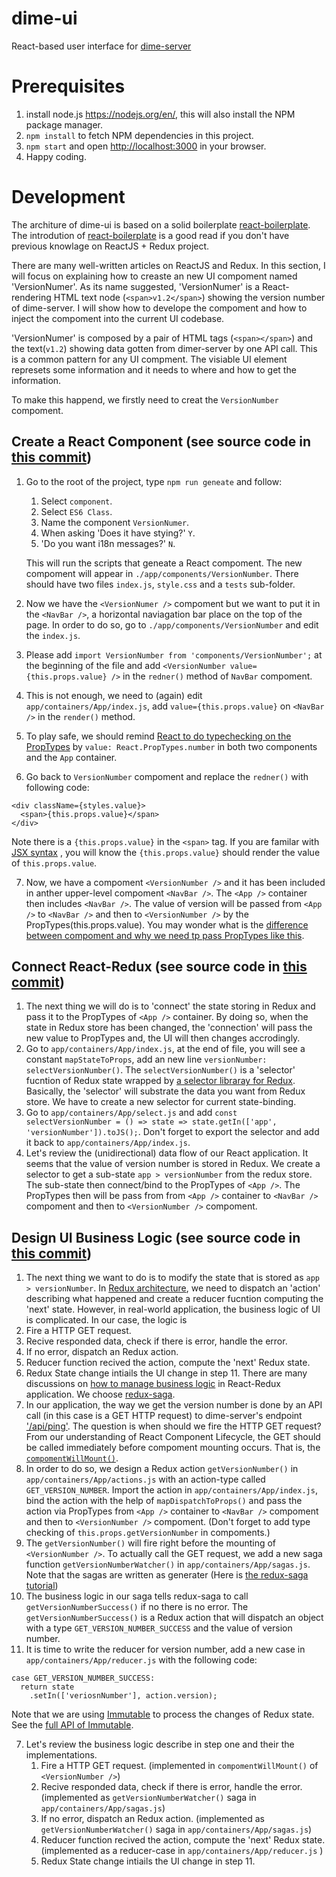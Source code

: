 # dime-ui

React-based user interface for [dime-server](https://github.com/HIIT/dime-server)

# Prerequisites
1. install node.js <https://nodejs.org/en/>, this will also install the NPM package manager.
2. ``npm install`` to fetch NPM dependencies in this project.
4. ``npm start`` and open <http://localhost:3000> in your browser.
5. Happy coding.

# Development

The architure of dime-ui is based on a solid boilerplate [react-boilerplate](https://github.com/mxstbr/react-boilerplate). The introdution of [react-boilerplate](https://github.com/mxstbr/react-boilerplate/tree/master/docs/general) is a good read if you don't have previous knowlage on ReactJS + Redux project.

There are many well-written articles on ReactJS and Redux. In this section, I will focus on explaining how to creaste an new UI compoment named 'VersionNumer'. As its name suggested, 'VersionNumer' is a React-rendering HTML text node (``<span>v1.2</span>``) showing the version number of dime-server. I will show how to develope the compoment and how to inject the compoment into the current UI codebase.

'VersionNumer' is composed by a pair of HTML tags (``<span></span>``) and the text(``v1.2``) showing data gotten from dimer-server by one API call. This is a common pattern for any UI compment. The visiable UI element represets some information and it needs to where and how to get the information.

To make this happend, we firstly need to creat the ``VersionNumber`` compoment.

## Create a React Component (see source code in [this commit](https://github.com/HIIT/dime-ui/commit/404aa7bc486e3bd031facf555816543ad371f090))
1. Go to the root of the project, type ``npm run geneate`` and follow:
	1. Select ``component``.
    2. Select ``ES6 Class``.
	3. Name the component ``VersionNumer``.
	4. When asking 'Does it have stying?' ``Y``.
	5. 'Do you want i18n messages?' ``N``.

	This will run the scripts that geneate a React compoment. The new compoment will appear in ``./app/components/VersionNumber``. There should have two files ``index.js``, ``style.css`` and a ``tests`` sub-folder.
2. Now we have the ``<VersionNumer />`` compoment but we want to put it in the ``<NavBar />``, a horizontal naviagation bar place on the top of the page. In order to do so, go to ``./app/components/VersionNumber`` and edit the ``index.js``.
3. Please add ``import VersionNumber from 'components/VersionNumber';`` at the beginning of the file and add ``<VersionNumber value={this.props.value} />`` in the ``redner()`` method of ``NavBar`` compoment.
4. This is not enough, we need to (again) edit ``app/containers/App/index.js``, add ``value={this.props.value}`` on ``<NavBar />`` in the ``render()`` method.
5. To play safe, we should remind [React to do typechecking on the PropTypes](https://facebook.github.io/react/docs/typechecking-with-proptypes.html) by ``value: React.PropTypes.number`` in both two components and the ``App`` container.
6. Go back to ``VersionNumber`` compoment and replace the ``redner()`` with following code:
```
<div className={styles.value}>
  <span>{this.props.value}</span>
</div>
```
Note there is a ``{this.props.value}`` in the ``<span>`` tag. If you are familar with [JSX syntax](https://facebook.github.io/react/docs/jsx-in-depth.html) , you will know the ``{this.props.value}`` should render the value of ``this.props.value``.

7. Now, we have a compoment ``<VersionNumber />`` and it has been included in anther upper-level compoment ``<NavBar />``. The ``<App />`` container then includes ``<NavBar />``. The  value of version will be passed from ``<App />`` to ``<NavBar />`` and then to ``<VersionNumber />`` by the PropTypes(this.props.value). You may wonder what is the [difference between compoment and why we need tp pass PropTypes like this](https://medium.com/@dan_abramov/smart-and-dumb-components-7ca2f9a7c7d0#.muim22gny).

## Connect React-Redux (see source code in [this commit](https://github.com/HIIT/dime-ui/commit/404aa7bc486e3bd031facf555816543ad371f090))
1. The next thing we will do is to 'connect' the state storing in Redux and pass it to the PropTypes of ``<App />`` container. By doing so, when the state in Redux store has been changed, the 'connection' will pass the new value to PropTypes and, the UI will then changes accrodingly.
2. Go to ``app/containers/App/index.js``, at the end of file, you will see a constant ``mapStateToProps``, add an new line ``versionNumber: selectVersionNumber()``. The ``selectVersionNumber()`` is a 'selector' fucntion of Redux state wrapped by [a selector libraray for Redux](https://github.com/reactjs/reselect). Basically, the 'selector' will substrate the data you want from Redux store. We have to create a new selector for current state-binding.
3. Go to ``app/containers/App/select.js`` and add ``const selectVersionNumber = () => state => state.getIn(['app', 'versionNumber']).toJS();``. Don't forget to export the selector and add it back to ``app/containers/App/index.js``.
4. Let's review the (unidirectional) data flow of our React application. It seems that the value of version number is stored in Redux. We create a selector to get a sub-state ``app > versionNumber`` from the redux store. The sub-state then connect/bind to the PropTypes of ``<App />``. The PropTypes then will be pass from from ``<App />`` container to ``<NavBar />`` compoment and then to ``<VersionNumber />`` compoment.

## Design UI Business Logic (see source code in [this commit](https://github.com/HIIT/dime-ui/commit/acb7a0b7cec94c75a7145a66354fdef1b202fa95))
1. The next thing we want to do is to modify the state that is stored as ``app > versionNumber``. In [Redux architecture](http://redux.js.org/docs/basics/DataFlow.html), we need to dispatch an 'action' describing what happened and create a reducer fucntion computing the 'next' state. However, in real-world application, the business logic of UI is complicated. In our case, the logic is
  1. Fire a HTTP GET request.
  2. Recive responded data, check if there is error, handle the error.
  3. If no error, dispatch an Redux action.
  4. Reducer function recived the action, compute the 'next' Redux state.
  5. Redux State change intiails the UI change in step 11.
There are many discussions on [how to manage business logic](http://survivejs.com/blog/redux-saga-interview/) in React-Redux application. We choose [redux-saga](https://github.com/redux-saga/redux-saga).
2. In our application, the way we get the version number is done by an API call (in this case is a GET HTTP request) to dime-server's endpoint [
'/api/ping'](http://www.hiit.fi/g/reknow/apidoc/dime-server/#api-Status-Ping]). The question is when should we fire the HTTP GET request? From our understanding of React Component Lifecycle, the GET should be called immediately before compoment mounting occurs. That is, the [``compomentWillMount()``](https://facebook.github.io/react/docs/react-component.html#componentwillmount).
3. In order to do so, we design a Redux action ``getVersionNumber()`` in ``app/containers/App/actions.js`` with an action-type called ``GET_VERSION_NUMBER``. Import the action in ``app/containers/App/index.js``, bind the action with the help of ``mapDispatchToProps()`` and pass the action via PropTypes from ``<App />`` container to ``<NavBar />`` compoment and then to ``<VersionNumber />`` compoment. (Don't forget to add type checking of ``this.props.getVersionNumber`` in compoments.)
4. The ``getVersionNumber()`` will fire right before the mounting of ``<VersionNumber />``. To actually call the GET request, we add a new saga function ``getVersionNumberWatcher()`` in ``app/containers/App/sagas.js``. Note that the sagas are written as generater (Here is [the redux-saga tutorial](https://redux-saga.github.io/redux-saga/docs/introduction/BeginnerTutorial.html))
5. The business logic in our saga tells redux-saga to call ``getVersionNumberSuccess()`` if no there is no error. The ``getVersionNumberSuccess()`` is a Redux action that will dispatch an object with a type ``GET_VERSION_NUMBER_SUCCESS`` and the value of version number.
6. It is time to write the reducer for version number, add a new case in ``app/containers/App/reducer.js`` with the following code:
```
case GET_VERSION_NUMBER_SUCCESS:
  return state
    .setIn(['veriosnNumber'], action.version);
```
Note that we are using [Immutable](https://facebook.github.io/immutable-js/) to process the changes of Redux state. See the [full API of Immutable](https://facebook.github.io/immutable-js/docs/#/).

7. Let's review the business logic describe in step one and their the implementations.
	1. Fire a HTTP GET request. (implemented in ``compomentWillMount()`` of ``<VersionNumber />``)
	2. Recive responded data, check if there is error, handle the error. (implemented as ``getVersionNumberWatcher()`` saga in ``app/containers/App/sagas.js``)
	3. If no error, dispatch an Redux action. (implemented as ``getVersionNumberWatcher()`` saga in ``app/containers/App/sagas.js``)
	4. Reducer function recived the action, compute the 'next' Redux state.  (implemented as a reducer-case in ``app/containers/App/reducer.js`` )
	5. Redux State change intiails the UI change in step 11.
